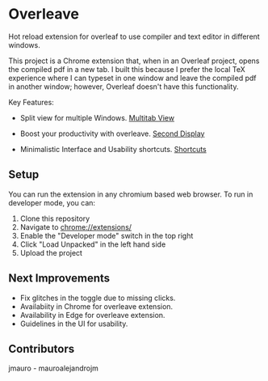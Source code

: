 # Overleave

Hot reload extension for overleaf to use compiler and text editor in different windows.

This project is a Chrome extension that, when in an Overleaf project, opens the compiled pdf in a new tab. I built this because I prefer the local TeX experience where I can typeset in one window and leave the compiled pdf in another window; however, Overleaf doesn't have this functionality.

Key Features:

* Split view for multiple Windows.
[Multitab View](https://github.com/mauroalejandrojm/overleave/blob/master/docs/Multitab.png)

* Boost your productivity with overleave.
[Second Display](https://github.com/mauroalejandrojm/overleave/blob/master/docs/SencondDisplay.png)

* Minimalistic Interface and Usability shortcuts.
[Shortcuts](https://github.com/mauroalejandrojm/overleave/blob/master/docs/Shortcuts.png)

## Setup

You can run the extension in any chromium based web browser. To run in developer mode, you can:

1. Clone this repository
2. Navigate to [chrome://extensions/](chrome://extensions/)
3. Enable the "Developer mode" switch in the top right
4. Click "Load Unpacked" in the left hand side
5. Upload the project

## Next Improvements 

* Fix glitches in the toggle due to missing clicks.
* Availabiity in Chrome for overleave extension.
* Availability in Edge for overleave extension.
* Guidelines in the UI for usability.

## Contributors

jmauro - mauroalejandrojm